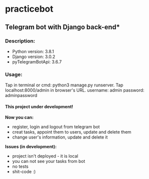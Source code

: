 # practicebot
## Telegram bot with Django back-end*

### Description:
* Python version: 3.8.1
* Django version: 3.0.2
* pyTelegramBotApi: 3.6.7

### Usage:
Tap in terminal or cmd: python3 manage.py runserver.
Tap localhost:8000/admin in browser's URL.
username: admin
password: adminpassword

#### This project under development!

**Now you can:** 
* register, login and logout from telegram bot
* creat tasks, appoint them to users, update and delete them
* change user's information, update and delete it

**Issues (in development):**
* project isn't deployed - it is local
* you can not see your tasks from bot
* no tests
* shit-code :)